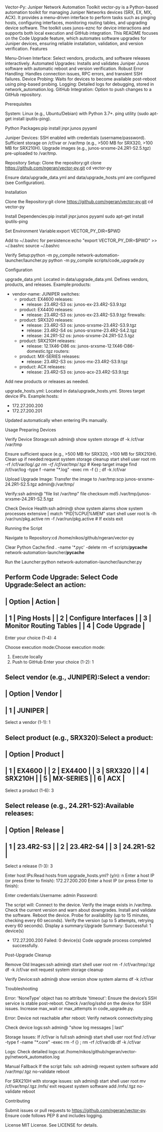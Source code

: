Vector-Py: Juniper Network Automation Toolkit
vector-py is a Python-based automation toolkit for managing Juniper Networks devices (SRX, EX, MX, ACX). It provides a menu-driven interface to perform tasks such as pinging hosts, configuring interfaces, monitoring routing tables, and upgrading device software. The toolkit uses junos-eznc for device interactions and supports both local execution and GitHub integration.
This README focuses on the Code Upgrade feature, which automates software upgrades for Juniper devices, ensuring reliable installation, validation, and version verification.
Features

Menu-Driven Interface: Select vendors, products, and software releases interactively.
Automated Upgrades: Installs and validates Juniper Junos software with automatic reboot and version verification.
Robust Error Handling: Handles connection issues, RPC errors, and transient SSH failures.
Device Probing: Waits for devices to become available post-reboot using ping-based probing.
Logging: Detailed logs for debugging, stored in network_automation.log.
GitHub Integration: Option to push changes to a GitHub repository.

Prerequisites

System:
Linux (e.g., Ubuntu/Debian) with Python 3.7+.
ping utility (sudo apt-get install iputils-ping).


Python Packages:pip install jnpr.junos pyyaml


Juniper Devices:
SSH enabled with credentials (username/password).
Sufficient storage on /cf/var or /var/tmp (e.g., >500 MB for SRX320, >100 MB for SRX210H).
Upgrade images (e.g., junos-srxsme-24.2R1-S2.5.tgz) pre-uploaded to /var/tmp.


Repository Setup:
Clone the repository:git clone https://github.com/ngeran/vector-py.git
cd vector-py


Ensure data/upgrade_data.yml and data/upgrade_hosts.yml are configured (see Configuration).



Installation

Clone the Repository:git clone https://github.com/ngeran/vector-py.git
cd vector-py


Install Dependencies:pip install jnpr.junos pyyaml
sudo apt-get install iputils-ping


Set Environment Variable:export VECTOR_PY_DIR=$PWD

Add to ~/.bashrc for persistence:echo "export VECTOR_PY_DIR=$PWD" >> ~/.bashrc
source ~/.bashrc


Verify Setup:python -m py_compile network-automation-launcher/launcher.py
python -m py_compile scripts/code_upgrade.py



Configuration

upgrade_data.yml:
Located in data/upgrade_data.yml.
Defines vendors, products, and releases. Example:products:
  - vendor-name: JUNIPER
    switches:
      - product: EX4600
        releases:
          - release: 23.4R2-S3
            os: junos-ex-23.4R2-S3.9.tgz
      - product: EX4400
        releases:
          - release: 23.4R2-S3
            os: junos-ex-23.4R2-S3.9.tgz
    firewalls:
      - product: SRX320
        releases:
          - release: 23.4R2-S3
            os: junos-srxsme-23.4R2-S3.9.tgz
          - release: 23.4R2-S4
            os: junos-srxsme-23.4R2-S4.2.tgz
          - release: 24.2R1-S2
            os: junos-srxsme-24.2R1-S2.5.tgz
      - product: SRX210H
        releases:
          - release: 12.1X46-D86
            os: junos-srxsme-12.1X46-D86-domestic.tgz
    routers:
      - product: MX-SERIES
        releases:
          - release: 23.4R2-S3
            os: junos-mx-23.4R2-S3.9.tgz
      - product: ACX
        releases:
          - release: 23.4R2-S3
            os: junos-acx-23.4R2-S3.9.tgz


Add new products or releases as needed.


upgrade_hosts.yml:
Located in data/upgrade_hosts.yml.
Stores target device IPs. Example:hosts:
  - 172.27.200.200
  - 172.27.200.201


Updated automatically when entering IPs manually.



Usage
Preparing Devices

Verify Device Storage:ssh admin@<device-ip>
show system storage
df -k /cf/var /var/tmp


Ensure sufficient space (e.g., >500 MB for SRX320, >100 MB for SRX210H).
Clean up if needed:request system storage cleanup
start shell user root
rm -rf /cf/var/log/*.gz
rm -rf /cf/var/tmp/*.tgz  # Keep target image
find /cf/var/log -type f -name "*.log" -exec rm -f {} \;
df -k /cf/var




Upload Upgrade Image:
Transfer the image to /var/tmp:scp junos-srxsme-24.2R1-S2.5.tgz admin@<device-ip>:/var/tmp/


Verify:ssh admin@<device-ip> "file list /var/tmp"
file checksum md5 /var/tmp/junos-srxsme-24.2R1-S2.5.tgz




Check Device Health:ssh admin@<device-ip>
show system alarms
show system processes extensive | match "PID|%CPU|%MEM"
start shell user root
ls -lh /var/run/pkg.active
rm -f /var/run/pkg.active  # If exists
exit



Running the Script

Navigate to Repository:cd /home/nikos/github/ngeran/vector-py


Clear Python Cache:find . -name '*.pyc' -delete
rm -rf scripts/__pycache__ network-automation-launcher/__pycache__


Run the Launcher:python network-automation-launcher/launcher.py


Perform Code Upgrade:
Select Code Upgrade:Select an action:
----------------------------------------
| Option | Action                  |
----------------------------------------
| 1      | Ping Hosts             |
| 2      | Configure Interfaces   |
| 3      | Monitor Routing Tables |
| 4      | Code Upgrade           |
----------------------------------------
Enter your choice (1-4): 4


Choose execution mode:Choose execution mode:
1. Execute locally
2. Push to GitHub
Enter your choice (1-2): 1


Select vendor (e.g., JUNIPER):Select a vendor:
----------------------------------------
| Option | Vendor                  |
----------------------------------------
| 1      | JUNIPER                |
----------------------------------------
Select a vendor (1-1): 1


Select product (e.g., SRX320):Select a product:
----------------------------------------
| Option | Product                 |
----------------------------------------
| 1      | EX4600                 |
| 2      | EX4400                 |
| 3      | SRX320                 |
| 4      | SRX210H                |
| 5      | MX-SERIES              |
| 6      | ACX                    |
----------------------------------------
Select a product (1-6): 3


Select release (e.g., 24.2R1-S2):Available releases:
----------------------------------------
| Option | Release                 |
----------------------------------------
| 1      | 23.4R2-S3              |
| 2      | 23.4R2-S4              |
| 3      | 24.2R1-S2              |
----------------------------------------
Select a release (1-3): 3


Enter host IPs:Read hosts from upgrade_hosts.yml? (y/n): n
Enter a host IP (or press Enter to finish): 172.27.200.200
Enter a host IP (or press Enter to finish):


Enter credentials:Username: admin
Password: <password>


The script will:
Connect to the device.
Verify the image exists in /var/tmp.
Check the current version and warn about downgrades.
Install and validate the software.
Reboot the device.
Probe for availability (up to 15 minutes, checking every 60 seconds).
Verify the version (up to 5 attempts, retrying every 60 seconds).
Display a summary:Upgrade Summary:
Successful: 1 device(s)
  - 172.27.200.200
Failed: 0 device(s)
Code upgrade process completed successfully.







Post-Upgrade Cleanup

Remove Old Images:ssh admin@<device-ip>
start shell user root
rm -f /cf/var/tmp/<old-image>.tgz
df -k /cf/var
exit
request system storage cleanup


Verify Device:ssh admin@<device-ip>
show version
show system alarms
df -k /cf/var



Troubleshooting

Error: 'NoneType' object has no attribute 'timeout':
Ensure the device’s SSH service is stable post-reboot.
Check /var/log/sshd on the device for SSH issues.
Increase max_wait or max_attempts in code_upgrade.py.


Error: Device not reachable after reboot:
Verify network connectivity:ping <device-ip>


Check device logs:ssh admin@<device-ip> "show log messages | last"




Storage Issues:
If /cf/var is full:ssh admin@<device-ip>
start shell user root
find /cf/var -type f -name "*.core" -exec rm -f {} \;
rm -rf /cf/var/db
df -k /cf/var




Logs:
Check detailed logs:cat /home/nikos/github/ngeran/vector-py/network_automation.log





Manual Fallback
If the script fails:
ssh admin@<device-ip>
request system software add /var/tmp/<image>.tgz no-validate reboot

For SRX210H with storage issues:
ssh admin@<device-ip>
start shell user root
mv /cf/var/tmp/<image>.tgz /mfs/
exit
request system software add /mfs/<image>.tgz no-validate reboot

Contributing

Submit issues or pull requests to https://github.com/ngeran/vector-py.
Ensure code follows PEP 8 and includes logging.

License
MIT License. See LICENSE for details.
